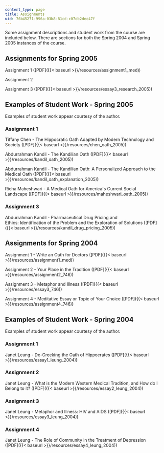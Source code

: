 ```yaml
---
content_type: page
title: Assignments
uid: 76b45271-996a-03b8-81cd-c07cb2dee47f
---
```


Some assignment descriptions and student work from the course are included below. There are sections for both the Spring 2004 and Spring 2005 instances of the course.

Assignments for Spring 2005
---------------------------

Assignment 1 ([PDF]({{< baseurl >}}/resources/assignment1_med))

Assignment 2

Assignment 3 ([PDF]({{< baseurl >}}/resources/essay3_research_2005))

Examples of Student Work - Spring 2005
--------------------------------------

Examples of student work appear courtesy of the author.

### Assignment 1

Tiffany Chen - The Hippocratic Oath Adapted by Modern Technology and Society ([PDF]({{< baseurl >}}/resources/chen_oath_2005))

Abdurrahman Kandil - The Kandilian Oath ([PDF]({{< baseurl >}}/resources/kandil_oath_2005))

Abdurrahman Kandil - The Kandilian Oath: A Personalized Approach to the Medical Oath ([PDF]({{< baseurl >}}/resources/kandil_oath_explanation_2005))

Richa Maheshwari - A Medical Oath for America's Current Social Landscape ([PDF]({{< baseurl >}}/resources/maheshwari_oath_2005))

### Assignment 3

Abdurrahman Kandil - Pharmaceutical Drug Pricing and Ethics: Identification of the Problem and the Exploration of Solutions ([PDF]({{< baseurl >}}/resources/kandil_drug_pricing_2005))

Assignments for Spring 2004
---------------------------

Assignment 1 - Write an Oath for Doctors ([PDF]({{< baseurl >}}/resources/assignment1_med))

Assignment 2 - Your Place in the Tradition ([PDF]({{< baseurl >}}/resources/assignment2_746))

Assignment 3 - Metaphor and Illness ([PDF]({{< baseurl >}}/resources/essay3_746))

Assignment 4 - Meditative Essay or Topic of Your Choice ([PDF]({{< baseurl >}}/resources/assignment4_746))

Examples of Student Work - Spring 2004
--------------------------------------

Examples of student work appear courtesy of the author.

### Assignment 1

Janet Leung - De-Greeking the Oath of Hippocrates ([PDF]({{< baseurl >}}/resources/essay1_leung_2004))

### Assignment 2

Janet Leung - What is the Modern Western Medical Tradition, and How do I Belong to it? ([PDF]({{< baseurl >}}/resources/essay2_leung_2004))

### Assignment 3

Janet Leung - Metaphor and Illness: HIV and AIDS ([PDF]({{< baseurl >}}/resources/essay3_leung_2004))

### Assignment 4

Janet Leung - The Role of Community in the Treatment of Depression ([PDF]({{< baseurl >}}/resources/essay4_leung_2004))
